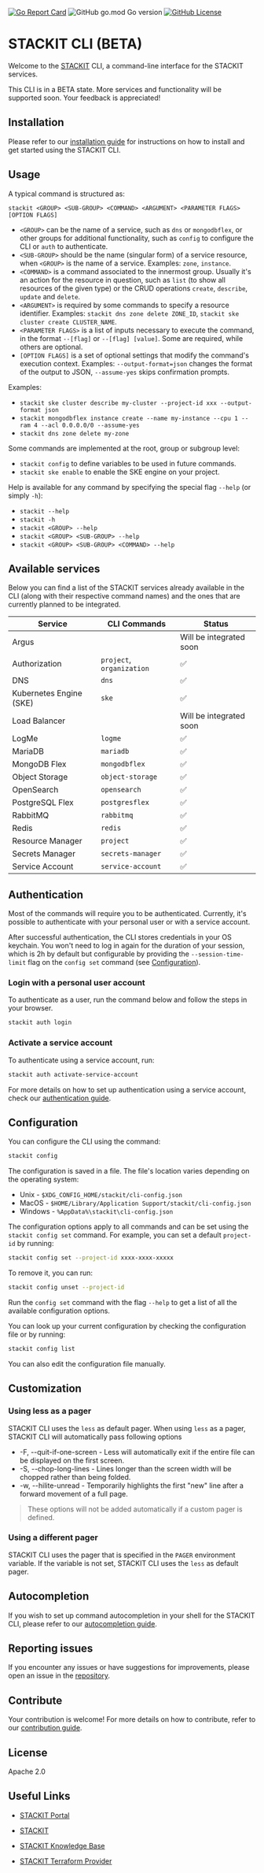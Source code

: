 [![Go Report Card](https://goreportcard.com/badge/github.com/stackitcloud/stackit-cli)](https://goreportcard.com/report/github.com/stackitcloud/stackit-cli) ![GitHub go.mod Go version](https://img.shields.io/github/go-mod/go-version/stackitcloud/stackit-cli) [![GitHub License](https://img.shields.io/github/license/stackitcloud/stackit-cli)](https://www.apache.org/licenses/LICENSE-2.0)


# STACKIT CLI (BETA)

Welcome to the [STACKIT](https://www.stackit.de/en) CLI, a command-line interface for the STACKIT services.

This CLI is in a BETA state. More services and functionality will be supported soon.
Your feedback is appreciated!

## Installation

Please refer to our [installation guide](./INSTALLATION.md) for instructions on how to install and get started using the STACKIT CLI.

## Usage

A typical command is structured as:

```
stackit <GROUP> <SUB-GROUP> <COMMAND> <ARGUMENT> <PARAMETER FLAGS> [OPTION FLAGS]
```

- `<GROUP>` can be the name of a service, such as `dns` or `mongodbflex`, or other groups for additional functionality, such as `config` to configure the CLI or `auth` to authenticate.
- `<SUB-GROUP>` should be the name (singular form) of a service resource, when `<GROUP>` is the name of a service. Examples: `zone`, `instance`.
- `<COMMAND>` is a command associated to the innermost group. Usually it's an action for the resource in question, such as `list` (to show all resources of the given type) or the CRUD operations `create`, `describe`, `update` and `delete`.
- `<ARGUMENT>` is required by some commands to specify a resource identifier. Examples: `stackit dns zone delete ZONE_ID`, `stackit ske cluster create CLUSTER_NAME`.
- `<PARAMETER FLAGS>` is a list of inputs necessary to execute the command, in the format `--[flag]` or `--[flag] [value]`. Some are required, while others are optional.
- `[OPTION FLAGS]` is a set of optional settings that modify the command's execution context. Examples: `--output-format=json` changes the format of the output to JSON, `--assume-yes` skips confirmation prompts.

Examples:

- `stackit ske cluster describe my-cluster --project-id xxx --output-format json`
- `stackit mongodbflex instance create --name my-instance --cpu 1 --ram 4 --acl 0.0.0.0/0 --assume-yes`
- `stackit dns zone delete my-zone`

Some commands are implemented at the root, group or subgroup level:

- `stackit config` to define variables to be used in future commands.
- `stackit ske enable` to enable the SKE engine on your project.

Help is available for any command by specifying the special flag `--help` (or simply `-h`):

- `stackit --help`
- `stackit -h`
- `stackit <GROUP> --help`
- `stackit <GROUP> <SUB-GROUP> --help`
- `stackit <GROUP> <SUB-GROUP> <COMMAND> --help`

## Available services

Below you can find a list of the STACKIT services already available in the CLI (along with their respective command names) and the ones that are currently planned to be integrated.

| Service                 | CLI Commands              | Status                  |
| ----------------------- | ------------------------- |-------------------------|
| Argus                   |                           | Will be integrated soon |
| Authorization           | `project`, `organization` | :white_check_mark:      |
| DNS                     | `dns`                     | :white_check_mark:      |
| Kubernetes Engine (SKE) | `ske`                     | :white_check_mark:      |
| Load Balancer           |                           | Will be integrated soon |
| LogMe                   | `logme`                   | :white_check_mark:      |
| MariaDB                 | `mariadb`                 | :white_check_mark:      |
| MongoDB Flex            | `mongodbflex`             | :white_check_mark:      |
| Object Storage          | `object-storage`          | :white_check_mark:      |
| OpenSearch              | `opensearch`              | :white_check_mark:      |
| PostgreSQL Flex         | `postgresflex`            | :white_check_mark:      |
| RabbitMQ                | `rabbitmq`                | :white_check_mark:      |
| Redis                   | `redis`                   | :white_check_mark:      |
| Resource Manager        | `project`                 | :white_check_mark:      |
| Secrets Manager         | `secrets-manager`         | :white_check_mark:      |
| Service Account         | `service-account`         | :white_check_mark:      |

## Authentication

Most of the commands will require you to be authenticated. Currently, it's possible to authenticate with your personal user or with a service account.

After successful authentication, the CLI stores credentials in your OS keychain. You won't need to log in again for the duration of your session, which is 2h by default but configurable by providing the `--session-time-limit` flag on the `config set` command (see [Configuration](#configuration)).

### Login with a personal user account

To authenticate as a user, run the command below and follow the steps in your browser.

```bash
stackit auth login
```

### Activate a service account

To authenticate using a service account, run:

```bash
stackit auth activate-service-account
```

For more details on how to set up authentication using a service account, check our [authentication guide](./AUTHENTICATION.md).

## Configuration

You can configure the CLI using the command:

```bash
stackit config
```

The configuration is saved in a file. The file's location varies depending on the operating system:

- Unix - `$XDG_CONFIG_HOME/stackit/cli-config.json`
- MacOS - `$HOME/Library/Application Support/stackit/cli-config.json`
- Windows - `%AppData%\stackit\cli-config.json`

The configuration options apply to all commands and can be set using the `stackit config set` command. For example, you can set a default `project-id` by running:

```bash
stackit config set --project-id xxxx-xxxx-xxxxx
```

To remove it, you can run:

```bash
stackit config unset --project-id
```

Run the `config set` command with the flag `--help` to get a list of all the available configuration options.

You can look up your current configuration by checking the configuration file or by running:

```bash
stackit config list
```

You can also edit the configuration file manually.

## Customization

### Using **less** as a pager

STACKIT CLI uses the `less` as default pager. 
When using `less` as a pager, STACKIT CLI will automatically pass following options
- -F, --quit-if-one-screen - Less will automatically exit if the entire file can be displayed on the first screen.
- -S, --chop-long-lines - Lines longer than the screen width will be chopped rather than being folded.
- -w, --hilite-unread - Temporarily highlights the first "new" line after a forward movement of a full page.


> These options will not be added automatically if a custom pager is defined.

### Using a different pager

STACKIT CLI uses the pager that is specified in the `PAGER` environment variable. If the variable is not set, STACKIT CLI uses the `less` as default pager.


## Autocompletion

If you wish to set up command autocompletion in your shell for the STACKIT CLI, please refer to our [autocompletion guide](./AUTOCOMPLETION.md).

## Reporting issues

If you encounter any issues or have suggestions for improvements, please open an issue in the [repository](https://github.com/stackitcloud/stackit-cli/issues).

## Contribute

Your contribution is welcome! For more details on how to contribute, refer to our [contribution guide](./CONTRIBUTION.md).

## License

Apache 2.0


## Useful Links
- [STACKIT Portal](https://portal.stackit.cloud/)

- [STACKIT](https://www.stackit.de/en/)

- [STACKIT Knowledge Base](https://docs.stackit.cloud/stackit/en/knowledge-base-85301704.html)

- [STACKIT Terraform Provider](https://registry.terraform.io/providers/stackitcloud/stackit/latest/docs)